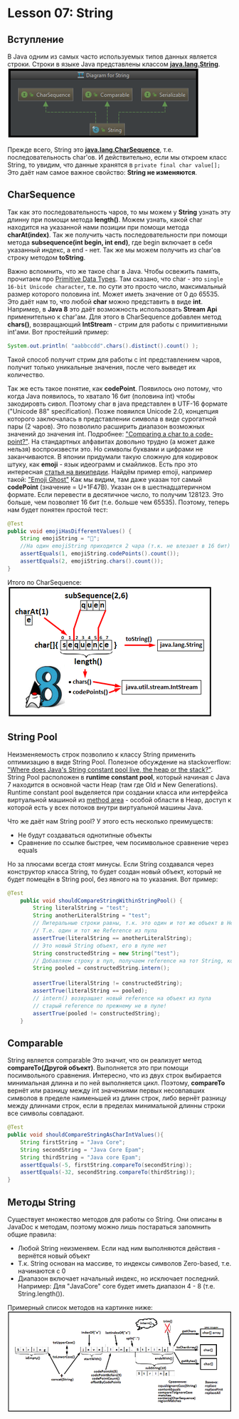 # Lesson 07: String
## Вступление
В Java одним из самых часто используемых типов данных является строки. Строки в языке Java представлены классом **[java.lang.String](https://docs.oracle.com/javase/8/docs/api/java/lang/String.html)**.
![](../img/string.png)

Прежде всего, String это **[java.lang.CharSequence](https://docs.oracle.com/javase/8/docs/api/java/lang/CharSequence.html)**, т.е. последовательность char'ов. И действительно, если мы откроем класс String, то увидим, что данные хранятся в ``private final char value[];``
Это даёт нам самое важное свойство: **String не изменяются**.

## CharSequence
Так как это последовательность чаров, то мы можем у **String** узнать эту длинну при помощи метода **length()**. 
Можем узнать, какой char находится на указанной нами позиции при помощи метода **charAt(index)**.
Так же получить часть последовательности при помощи метода **subsequence(int begin, int end)**, где begin включает в себя указанный индекс, а end - нет. Так же мы можем получить из char'ов строку методом **toString**.

Важно вспомнить, что же такое char в Java. Чтобы освежить память, прочитаем про [Primitive Data Types](https://docs.oracle.com/javase/tutorial/java/nutsandbolts/datatypes.html). Там сказано, что char - это ``single 16-bit Unicode character``, т.е. по сути это просто число, максимальный размер которого половина int. Может иметь значение от 0 до 65535.
Это даёт нам то, что любой **char** можно представить в виде **int**.
Например, в **Java 8** это даёт возможность использовать **Stream Api** применительно к char'ам. Для этого в CharSequence добавлен метод **chars()**, возвращающий **IntStream** - стрим для работы с примитивными int'ами. Вот простейший пример:
```java
System.out.println( "aabbccdd".chars().distinct().count() );
```
Такой способ получит стрим для работы с int представлением чаров, получит только уникальные значения, после чего выведет их количество.

Так же есть такое понятие, как **codePoint**. Появилось оно потому, что когда Java появилось, то хватало 16 бит (половина int) чтобы закодировть сивол. Поэтому char в java представлен в UTF-16 формате ("Unicode 88" specification). Позже повяился Unicode 2.0, концепция которого заключалась в представлении символа в виде сурогатной пары (2 чаров). Это позволило расширить диапазон возможных значений до значения int.
Подробнее: ["Comparing a char to a code-point?"](https://stackoverflow.com/questions/1029897/comparing-a-char-to-a-code-point).
На стандартных алфавитах довольно трудно (а может даже нельзя) воспроизвести это. Но символы буквами и цифрами не заканчиваются.
В японии придумали такую сложную для кодировок штуку, как **emoji** - язык идеограмм и смайликов. Есть про это интересная [статья на википедии](https://ru.wikipedia.org/wiki/%D0%AD%D0%BC%D0%BE%D0%B4%D0%B7%D0%B8).
Найдём пример emoji, например такой: ["Emoji Ghost"](https://emojipedia.org/ghost/)
Как мы видим, там даже указан тот самый **codePoint** (значение = U+1F47B).
Указан он в шестнадцатеричном формате. Если перевести в десятичное число, то получим 128123. Это больше, чем позволяет 16 бит (т.е. больше чем 65535). Поэтому, теперь нам будет понятен простой тест:
```java
@Test
public void emojiHasDifferentValues() {
	String emojiString = "👻";
	//На один emojiString приходится 2 чара (т.к. не влезает в 16 бит)
	assertEquals(1, emojiString.codePoints().count());
	assertEquals(2, emojiString.chars().count());
}
```
Итого по CharSequence:
![](../img/charSequence.png)

## String Pool
Неизменяемость строк позволило к классу String применить оптимизацию в виде String Pool.
Полезное обсуждение на stackoverflow: ["Where does Java's String constant pool live, the heap or the stack?"](https://stackoverflow.com/questions/4918399/where-does-javas-string-constant-pool-live-the-heap-or-the-stack).
String Pool расположен в **runtime constant pool**, который начиная с Java 7 находится в основной части Heap (там где Old и New Generations).
Runtime constant pool выделяется при создании класса или интерфейса виртуальной машиной из [method area](http://docs.oracle.com/javase/specs/jvms/se8/html/jvms-2.html#jvms-2.5.4) - особой области в Heap, доступ к которой есть у всех потоков внутри виртуальной машины Java.

Что же даёт нам String pool? У этого есть несколько преимуществ:
- Не будут создаваться однотипные объекты
- Сравнение по ссылке быстрее, чем посимвольное сравнение через equals

Но за плюсами всегда стоят минусы. Если String создавался через конструктор класса String, то будет создан новый объект, который не будет помещён в String pool, без явного на то указания. Вот пример:
```java
@Test
	public void shouldCompareStringWithinStringPool() {
		String literalString = "test";
		String anotherLiteralString = "test";
		// Литеральные строки равны, т.к. это один и тот же объект в Heap
        // Т.е. один и тот же Reference из пула
		assertTrue(literalString == anotherLiteralString);
		// Это новый String объект, его в пуле нет
		String constructedString = new String("test");
		// Добавляем строку в пул, получаем reference на тот String, который в пуле
		String pooled = constructedString.intern();

		assertTrue(literalString != constructedString);
		assertTrue(literalString == pooled);
		// intern() возвращает новый reference на объект из пула
        // старый reference по прежнему не в пуле!
		assertTrue(pooled != constructedString);
	}
```
## Comparable
String является comparable
Это значит, что он реализует метод **compareTo(Другой объект)**.
Выполняется это при помощи посимвольного сравнения.
Интересно, что из двух строк выбирается минимальная длинна и по ней выполняется цикл.
Поэтому, **compareTo** вернёт или разницу между int значениями первых несовпавших символов в пределе наименьшей из длинн строк, либо вернёт разницу между длиннами строк, если в пределах минимальной длинны строки все символы совпадают.

```java
@Test
public void shouldCompareStringAsCharIntValues(){
	String firstString = "Java Core";
	String secondString = "Java Core Epam";
	String thirdString = "Java core Epam";
	assertEquals(-5, firstString.compareTo(secondString));
	assertEquals(-32, secondString.compareTo(thirdString));
}
```

## Методы String
Существует множество методов для работы со String. Они описаны в JavaDoc к методам, поэтому можно лишь постараться запомнить общие правила:
- Любой String неизменяем. Если над ним выполняются действия - вернётся новый объект
- Т.к. String основан на массиве, то индексы символов Zero-based, т.е. начинаются с 0
- Диапазон включает начальный индекс, но исключает последний.
Например: Для "JavaCore" core будет иметь диапазон 4 - 8 (т.е. String.length()).

Примерный список методов на картинке ниже:
![](../img/StringMethods.png)
